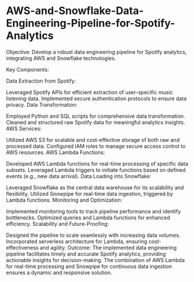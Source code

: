 # AWS-and-Snowflake-Data-Engineering-Pipeline-for-Spotify-Analytics

Objective: Develop a robust data engineering pipeline for Spotify analytics, integrating AWS and Snowflake technologies.

Key Components:

Data Extraction from Spotify:

Leveraged Spotify APIs for efficient extraction of user-specific music listening data.
Implemented secure authentication protocols to ensure data privacy.
Data Transformation:

Employed Python and SQL scripts for comprehensive data transformation.
Cleaned and structured raw Spotify data for meaningful analytics insights.
AWS Services:

Utilized AWS S3 for scalable and cost-effective storage of both raw and processed data.
Configured IAM roles to manage secure access control to AWS resources.
AWS Lambda Functions:

Developed AWS Lambda functions for real-time processing of specific data subsets.
Leveraged Lambda triggers to initiate functions based on defined events (e.g., new data arrival).
Data Loading into Snowflake:

Leveraged Snowflake as the central data warehouse for its scalability and flexibility.
Utilized Snowpipe for real-time data ingestion, triggered by Lambda functions.
Monitoring and Optimization:

Implemented monitoring tools to track pipeline performance and identify bottlenecks.
Optimized queries and Lambda functions for enhanced efficiency.
Scalability and Future-Proofing:

Designed the pipeline to scale seamlessly with increasing data volumes.
Incorporated serverless architecture for Lambda, ensuring cost-effectiveness and agility.
Outcome:
The implemented data engineering pipeline facilitates timely and accurate Spotify analytics, providing actionable insights for decision-making. The combination of AWS Lambda for real-time processing and Snowpipe for continuous data ingestion ensures a dynamic and responsive solution.
